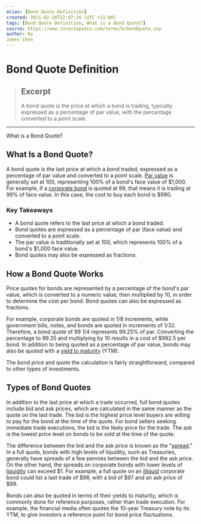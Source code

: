 ```yaml
---
alias: [Bond Quote Definition]
created: 2021-02-28T22:07:34 (UTC +11:00)
tags: [Bond Quote Definition, What is a Bond Quote?]
source: https://www.investopedia.com/terms/b/bondquote.asp
author: By
James Chen
---
```


# Bond Quote Definition

> ## Excerpt
> A bond quote is the price at which a bond is trading, typically expressed as a percentage of par value, with the percentage converted to a point scale.

---

What is a Bond Quote?
## What Is a Bond Quote?

A bond quote is the last price at which a bond traded, expressed as a percentage of par value and converted to a point scale. [Par value](https://www.investopedia.com/terms/p/parvalue.asp) is generally set at 100, representing 100% of a bond's face value of $1,000. For example, if a [corporate bond](https://www.investopedia.com/terms/c/corporatebond.asp) is quoted at 99, that means it is trading at 99% of face value. In this case, the cost to buy each bond is $990.

### Key Takeaways

-   A bond quote refers to the last price at which a bond traded.
-   Bond quotes are expressed as a percentage of par (face value) and converted to a point scale.
-   The par value is traditionally set at 100, which represents 100% of a bond's $1,000 face value.
-   Bond quotes may also be expressed as fractions.

## How a Bond Quote Works

Price quotes for bonds are represented by a percentage of the bond's par value, which is converted to a numeric value, then multiplied by 10, in order to determine the cost per bond. Bond quotes can also be expressed as fractions.

For example, corporate bonds are quoted in 1/8 increments, while government bills, notes, and bonds are quoted in increments of 1/32. Therefore, a bond quote of 99 1/4 represents 99.25% of par. Converting the percentage to 99.25 and multiplying by 10 results in a cost of $992.5 per bond. In addition to being quoted as a percentage of par value, bonds may also be quoted with a [yield to maturity](https://www.investopedia.com/terms/y/yieldtomaturity.asp) (YTM).

The bond price and quote the calculation is fairly straightforward, compared to other types of investments.

## Types of Bond Quotes

In addition to the last price at which a trade occurred, full bond quotes include bid and ask prices, which are calculated in the same manner as the quote on the last trade. The bid is the highest price level buyers are willing to pay for the bond at the time of the quote. For bond sellers seeking immediate trade executions, the bid is the likely price for the trade. The ask is the lowest price level on bonds to be sold at the time of the quote.

The difference between the bid and the ask price is known as the "[spread](https://www.investopedia.com/terms/s/spread.asp)." In a full quote, bonds with high levels of liquidity, such as Treasuries, generally have spreads of a few pennies between the bid and the ask price. On the other hand, the spreads on corporate bonds with lower levels of [liquidity](https://www.investopedia.com/terms/l/liquidity.asp) can exceed $1. For example, a full quote on an [illiquid](https://www.investopedia.com/terms/i/illiquid.asp) corporate bond could list a last trade of $98, with a bid of $97 and an ask price of $99.

Bonds can also be quoted in terms of their yields to maturity, which is commonly done for reference purposes, rather than trade execution. For example, the financial media often quotes the 10-year Treasury note by its YTM, to give investors a reference point for bond price fluctuations.

